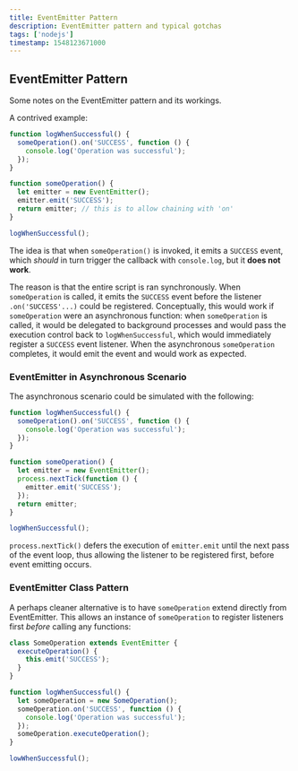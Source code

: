 ```yaml
---
title: EventEmitter Pattern
description: EventEmitter pattern and typical gotchas
tags: ['nodejs']
timestamp: 1548123671000
---
```


## EventEmitter Pattern

Some notes on the EventEmitter pattern and its workings.

A contrived example:

```js
function logWhenSuccessful() {
  someOperation().on('SUCCESS', function () {
    console.log('Operation was successful');
  });
}

function someOperation() {
  let emitter = new EventEmitter();
  emitter.emit('SUCCESS');
  return emitter; // this is to allow chaining with 'on'
}

logWhenSuccessful();
```

The idea is that when `someOperation()` is invoked, it emits a `SUCCESS` event, which _should_ in turn trigger the callback with `console.log`, but it **does not work**.

The reason is that the entire script is ran synchronously. When `someOperation` is called, it emits the `SUCCESS` event before the listener `.on('SUCCESS'...)` could be registered. Conceptually, this would work if `someOperation` were an asynchronous function: when `someOperation` is called, it would be delegated to background processes and would pass the execution control back to `logWhenSuccessful`, which would immediately register a `SUCCESS` event listener. When the asynchronous `someOperation` completes, it would emit the event and would work as expected.

### EventEmitter in Asynchronous Scenario

The asynchronous scenario could be simulated with the following:

```js
function logWhenSuccessful() {
  someOperation().on('SUCCESS', function () {
    console.log('Operation was successful');
  });
}

function someOperation() {
  let emitter = new EventEmitter();
  process.nextTick(function () {
    emitter.emit('SUCCESS');
  });
  return emitter;
}

logWhenSuccessful();
```

`process.nextTick()` defers the execution of `emitter.emit` until the next pass of the event loop, thus allowing the listener to be registered first, before event emitting occurs.

### EventEmitter Class Pattern

A perhaps cleaner alternative is to have `someOperation` extend directly from EventEmitter. This allows an instance of `someOperation` to register listeners first _before_ calling any functions:

```js
class SomeOperation extends EventEmitter {
  executeOperation() {
    this.emit('SUCCESS');
  }
}

function logWhenSuccessful() {
  let someOperation = new SomeOperation();
  someOperation.on('SUCCESS', function () {
    console.log('Operation was successful');
  });
  someOperation.executeOperation();
}

lowWhenSuccessful();
```
